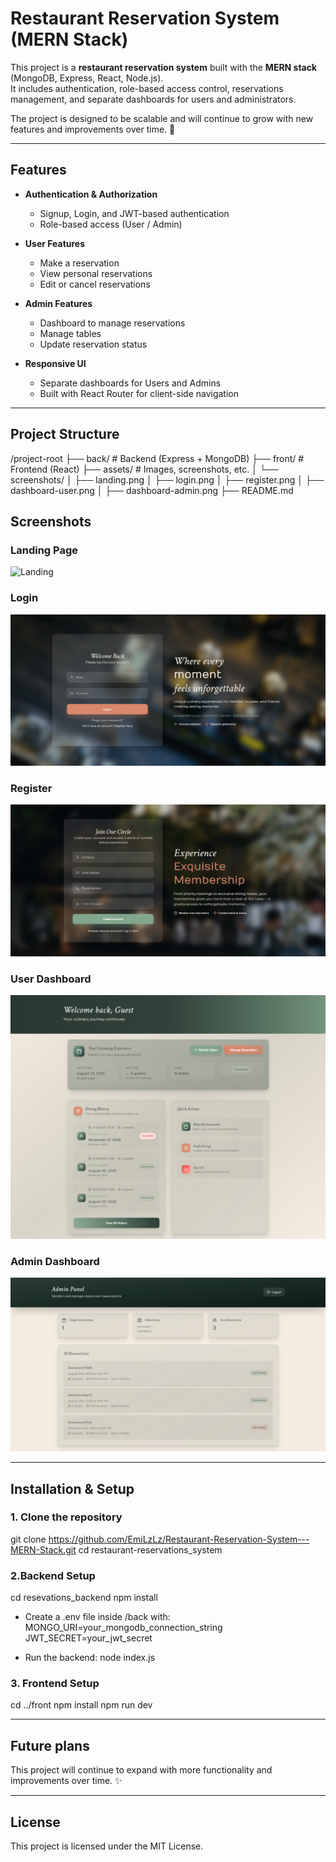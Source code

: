 # Restaurant Reservation System (MERN Stack)

This project is a **restaurant reservation system** built with the **MERN stack** (MongoDB, Express, React, Node.js).  
It includes authentication, role-based access control, reservations management, and separate dashboards for users and administrators.  

The project is designed to be scalable and will continue to grow with new features and improvements over time. 🚀

---

## Features

- **Authentication & Authorization**
  - Signup, Login, and JWT-based authentication
  - Role-based access (User / Admin)

- **User Features**
  - Make a reservation
  - View personal reservations
  - Edit or cancel reservations

- **Admin Features**
  - Dashboard to manage reservations
  - Manage tables
  - Update reservation status

- **Responsive UI**
  - Separate dashboards for Users and Admins
  - Built with React Router for client-side navigation

---

## Project Structure
/project-root
├── back/ # Backend (Express + MongoDB)
├── front/ # Frontend (React)
├── assets/ # Images, screenshots, etc.
│ └── screenshots/
│ ├── landing.png
│ ├── login.png
│ ├── register.png
│ ├── dashboard-user.png
│ ├── dashboard-admin.png
├── README.md

## Screenshots

### Landing Page
![Landing](./assets/screenshots/landing.png)

### Login
![Login](./assets/screenshots/login.png)

### Register
![Register](./assets/screenshots/register_design.png)

### User Dashboard
![User Dashboard](./assets/screenshots/dashboard_user.png)

### Admin Dashboard
![Admin Dashboard](./assets/screenshots/dashboard_admin.png)

---

## Installation & Setup

### 1. Clone the repository
git clone https://github.com/EmiLzLz/Restaurant-Reservation-System---MERN-Stack.git
cd restaurant-reservations_system

### 2.Backend Setup
cd resevations_backend
npm install

* Create a .env file inside /back with:
MONGO_URI=your_mongodb_connection_string
JWT_SECRET=your_jwt_secret

* Run the backend:
node index.js

### 3. Frontend Setup
cd ../front
npm install
npm run dev

---

## Future plans
This project will continue to expand with more functionality and improvements over time. ✨

---

## License

This project is licensed under the MIT License.
